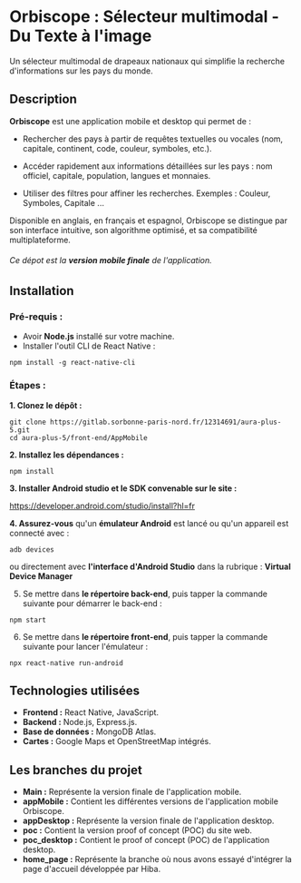 
# Orbiscope : Sélecteur multimodal - Du Texte à l'image  

Un sélecteur multimodal de drapeaux nationaux qui simplifie la recherche d'informations sur les pays du monde.


## Description 

**Orbiscope** est une application mobile et desktop qui permet de :

- Rechercher des pays à partir de requêtes textuelles ou vocales (nom, capitale, continent, code, couleur, symboles, etc.).

- Accéder rapidement aux informations détaillées sur les pays : nom officiel, capitale, population, langues et monnaies.

- Utiliser des filtres pour affiner les recherches. Exemples : Couleur, Symboles, Capitale ... 

Disponible en anglais, en français et espagnol, Orbiscope se distingue par son interface intuitive, son algorithme optimisé, et sa compatibilité multiplateforme.

###### Ce dépot est la **version mobile finale** de l'application.  

## Installation 

### Pré-requis : 

- Avoir **Node.js** installé sur votre machine. 
- Installer l'outil CLI de React Native :
``` 
npm install -g react-native-cli

```

### Étapes :

**1. Clonez le dépôt :** 

```
git clone https://gitlab.sorbonne-paris-nord.fr/12314691/aura-plus-5.git
cd aura-plus-5/front-end/AppMobile
```

**2. Installez les dépendances :** 

```
npm install
```
**3. Installer Android studio et le SDK convenable sur le site :**
   
 https://developer.android.com/studio/install?hl=fr 

**4. Assurez-vous** qu'un **émulateur Android** est lancé ou qu'un appareil est connecté avec :

```
adb devices
```
ou directement avec **l'interface d'Android Studio** dans la rubrique : **Virtual Device Manager** 

5. Se mettre dans **le répertoire back-end**, puis tapper la commande suivante pour démarrer le back-end : 

```
npm start
```
6. Se mettre dans **le répertoire front-end**, puis tapper la commande suivante pour lancer l'émulateur : 

```
npx react-native run-android  
```

## Technologies utilisées

- **Frontend :** React Native, JavaScript. 
- **Backend :** Node.js, Express.js.
- **Base de données :** MongoDB Atlas.
- **Cartes :** Google Maps et OpenStreetMap intégrés.

## Les branches du projet 

- **Main :** Représente la version finale de l'application mobile.
- **appMobile :** Contient les différentes versions de l'application mobile Orbiscope.
- **appDesktop :** Représente la version finale de l'application desktop.
- **poc :** Contient la version proof of concept (POC) du site web.
- **poc_desktop :** Contient le proof of concept (POC) de l'application desktop.
- **home_page :** Représente la branche où nous avons essayé d'intégrer la page d'accueil développée par Hiba.

